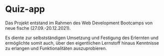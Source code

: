 # Quiz-app

Das Projekt entstand im Rahmen des Web Development Bootcamps von neue fische (27.09.-20.12.2021).

Es diente zur selbstständigen Umsetzung und Festigung des Erlernten und ermöglichte somit auch, über den eigentlichen Lernstoff hinaus Kenntnisse zu erlangen und Funktionalitäten auszuprobieren.
